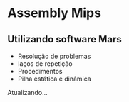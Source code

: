 # Assembly Mips 

## Utilizando software Mars

* Resolução de problemas
* laços de repetição
* Procedimentos
* Pilha estática e dinâmica


Atualizando...
